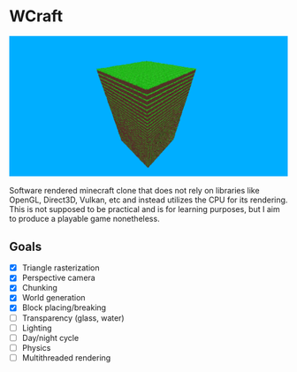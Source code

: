 # WCraft
![Wcraft](/images/screenshot.png "Wcraft")

Software rendered minecraft clone that does not rely on libraries like OpenGL, Direct3D, Vulkan, etc and instead utilizes the CPU for its rendering. This is not supposed to be practical and is for learning purposes, but I aim to produce a playable game nonetheless.

## Goals
- [x] Triangle rasterization
- [x] Perspective camera
- [x] Chunking
- [x] World generation
- [x] Block placing/breaking
- [ ] Transparency (glass, water)
- [ ] Lighting
- [ ] Day/night cycle
- [ ] Physics
- [ ] Multithreaded rendering